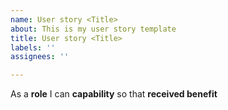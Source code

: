 ```yaml
---
name: User story <Title>
about: This is my user story template
title: User story <Title>
labels: ''
assignees: ''

---
```


As a **role** I can **capability** so that **received benefit**
